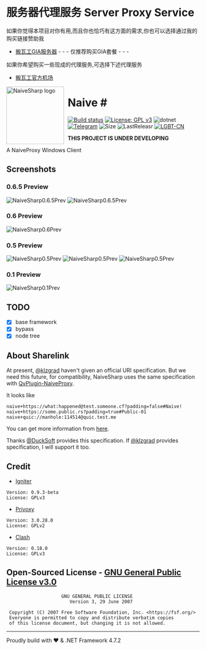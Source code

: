 # 服务器代理服务 Server Proxy Service

如果你觉得本项目对你有用,而且你也恰巧有这方面的需求,你也可以选择通过我的购买链接赞助我  
- [搬瓦工GIA服务器](https://bandwagonhost.com/aff.php?aff=41846)  - - - 仅推荐购买GIA套餐 - - -   

如果你希望购买一些现成的代理服务,可选择下述代理服务
- [搬瓦工官方机场](https://justmysocks.net/members/aff.php?aff=16884)  


<img width="150" height="150" align="left" style="float: left; margin: 0 10px 0 0;" alt="NaiveSharp logo" src="Screenshots/NaiveSharp.png">

# Naive \#

[![Build status](https://ci.appveyor.com/api/projects/status/6da9k8p6dvwhse7s/branch/master?svg=true)](https://ci.appveyor.com/project/KevinZonda/naivesharp/branch/master)
[![License: GPL v3](https://img.shields.io/badge/License-GPLv3-blue.svg)](https://www.gnu.org/licenses/gpl-3.0)
![dotnet](https://img.shields.io/badge/.NET%20Framework-4.7.2-green)
[![Telegram](https://raw.githubusercontent.com/Patrolavia/telegram-badge/master/chat.svg)](https://t.me/ohtcs)
![Size](https://img.shields.io/github/repo-size/KevinZonda/NaiveSharp)
![LastReleasr](https://img.shields.io/github/v/release/KevinZonda/NaiveSharp?include_prereleases)
[![LGBT-CN](https://img.shields.io/badge/Support-LGBTQIA-FF0000?style=flat)](https://git.io/JfJiO)

**THIS PROJECT IS UNDER DEVELOPING**

A NaiveProxy Windows Client

## Screenshots

### 0.6.5 Preview

![NaiveSharp0.6.5Prev](Screenshots/ns065prev-0.png)
![NaiveSharp0.6.5Prev](Screenshots/ns065prev-1.png)

### 0.6 Preview

![NaiveSharp0.6Prev](Screenshots/ns06prev.png)

### 0.5 Preview

![NaiveSharp0.5Prev](Screenshots/ns05prev.png)
![NaiveSharp0.5Prev](Screenshots/ns05prev-1.png)
![NaiveSharp0.5Prev](Screenshots/ns05prev-2.png)

### 0.1 Preview

![NaiveSharp0.1Prev](Screenshots/ns01prev.jpg)

## TODO

- [x] base framework
- [x] bypass
- [x] node tree

## About Sharelink

At present, [@klzgrad](https://github.com/klzgrad) haven't given an official URI specification. But we need this future, for compatibility, NaiveSharp uses the same specification with [QvPlugin-NaiveProxy](https://github.com/Qv2ray/QvPlugin-NaiveProxy).

It looks like

```
naive+https://what:happened@test.someone.cf?padding=false#Naive!
naive+https://some.public.rs?padding=true#Public-01
naive+quic://manhole:114514@quic.test.me
```

You can get more information from [here](https://gist.github.com/DuckSoft/ca03913b0a26fc77a1da4d01cc6ab2f1).

Thanks [@DuckSoft](https://github.com/DuckSoft) provides this specification. If [@klzgrad](https://github.com/klzgrad) provides specification, I will support it too.

## Credit

- [Igniter](https://github.com/trojan-gfw/igniter)

```credit
Version: 0.9.3-beta
License: GPLv3
```

- [Privoxy](https://www.privoxy.org/)

```credit
Version: 3.0.28.0
License: GPLv2
```

- [Clash](https://github.com/Dreamacro/clash)

```credit
Version: 0.18.0
License: GPLv3
```

## Open-Sourced License - [GNU General Public License v3.0](LICENSE)

```license
                    GNU GENERAL PUBLIC LICENSE
                       Version 3, 29 June 2007

 Copyright (C) 2007 Free Software Foundation, Inc. <https://fsf.org/>
 Everyone is permitted to copy and distribute verbatim copies
 of this license document, but changing it is not allowed.
```

-----
Proudly build with ❤️ & .NET Framework 4.7.2
